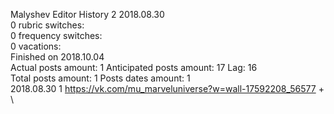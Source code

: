 Malyshev	Editor History 2 2018.08.30\
0 rubric switches:\
0 frequency switches:\
0 vacations:\
Finished on 2018.10.04\
Actual posts amount: 1	Anticipated posts amount: 17	 Lag: 16
\
Total posts amount: 1	Posts dates amount: 1\
2018.08.30 1 https://vk.com/mu_marveluniverse?w=wall-17592208_56577 +	\
